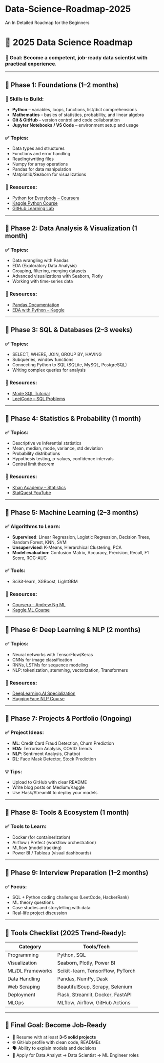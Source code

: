 # Data-Science-Roadmap-2025
An In Detailed Roadmap for the Beginners

# 🧭 2025 Data Science Roadmap

### 🚀 **Goal:** Become a competent, job-ready data scientist with practical experience.

---

## 🔹 **Phase 1: Foundations (1–2 months)**

### 🔧 Skills to Build:

* **Python** – variables, loops, functions, list/dict comprehensions
* **Mathematics** – basics of statistics, probability, and linear algebra
* **Git & GitHub** – version control and code collaboration
* **Jupyter Notebooks / VS Code** – environment setup and usage

### ✅ Topics:

* Data types and structures
* Functions and error handling
* Reading/writing files
* Numpy for array operations
* Pandas for data manipulation
* Matplotlib/Seaborn for visualizations

### 📘 Resources:

* [Python for Everybody – Coursera](https://www.coursera.org/specializations/python)
* [Kaggle Python Course](https://www.kaggle.com/learn/python)
* [GitHub Learning Lab](https://lab.github.com)

---

## 🔹 **Phase 2: Data Analysis & Visualization (1 month)**

### ✅ Topics:

* Data wrangling with Pandas
* EDA (Exploratory Data Analysis)
* Grouping, filtering, merging datasets
* Advanced visualizations with Seaborn, Plotly
* Working with time-series data

### 📘 Resources:

* [Pandas Documentation](https://pandas.pydata.org/docs/)
* [EDA with Python – Kaggle](https://www.kaggle.com/learn/data-visualization)

---

## 🔹 **Phase 3: SQL & Databases (2–3 weeks)**

### ✅ Topics:

* SELECT, WHERE, JOIN, GROUP BY, HAVING
* Subqueries, window functions
* Connecting Python to SQL (SQLite, MySQL, PostgreSQL)
* Writing complex queries for analysis

### 📘 Resources:

* [Mode SQL Tutorial](https://mode.com/sql-tutorial/)
* [LeetCode – SQL Problems](https://leetcode.com/problemset/database/)

---

## 🔹 **Phase 4: Statistics & Probability (1 month)**

### ✅ Topics:

* Descriptive vs Inferential statistics
* Mean, median, mode, variance, std deviation
* Probability distributions
* Hypothesis testing, p-values, confidence intervals
* Central limit theorem

### 📘 Resources:

* [Khan Academy – Statistics](https://www.khanacademy.org/math/statistics-probability)
* [StatQuest YouTube](https://www.youtube.com/user/joshstarmer)

---

## 🔹 **Phase 5: Machine Learning (2–3 months)**

### ✅ Algorithms to Learn:

* **Supervised**: Linear Regression, Logistic Regression, Decision Trees, Random Forest, KNN, SVM
* **Unsupervised**: K-Means, Hierarchical Clustering, PCA
* **Model evaluation**: Confusion Matrix, Accuracy, Precision, Recall, F1 Score, ROC-AUC

### ✅ Tools:

* Scikit-learn, XGBoost, LightGBM

### 📘 Resources:

* [Coursera – Andrew Ng ML](https://www.coursera.org/learn/machine-learning)
* [Kaggle ML Course](https://www.kaggle.com/learn/intro-to-machine-learning)

---

## 🔹 **Phase 6: Deep Learning & NLP (2 months)**

### ✅ Topics:

* Neural networks with TensorFlow/Keras
* CNNs for image classification
* RNNs, LSTMs for sequence modeling
* NLP: tokenization, stemming, vectorization, Transformers

### 📘 Resources:

* [DeepLearning.AI Specialization](https://www.coursera.org/specializations/deep-learning)
* [HuggingFace NLP Course](https://huggingface.co/learn/nlp-course)

---

## 🔹 **Phase 7: Projects & Portfolio (Ongoing)**

### ✅ Project Ideas:

* **ML**: Credit Card Fraud Detection, Churn Prediction
* **EDA**: Terrorism Analysis, COVID Trends
* **NLP**: Sentiment Analysis, Chatbot
* **DL**: Face Mask Detector, Stock Prediction

### 💡 Tips:

* Upload to GitHub with clear README
* Write blog posts on Medium/Kaggle
* Use Flask/Streamlit to deploy your models

---

## 🔹 **Phase 8: Tools & Ecosystem (1 month)**

### ✅ Tools to Learn:

* Docker (for containerization)
* Airflow / Prefect (workflow orchestration)
* MLflow (model tracking)
* Power BI / Tableau (visual dashboards)

---

## 🔹 **Phase 9: Interview Preparation (1–2 months)**

### ✅ Focus:

* SQL + Python coding challenges (LeetCode, HackerRank)
* ML theory questions
* Case studies and storytelling with data
* Real-life project discussion

---

## 🧰 Tools Checklist (2025 Trend-Ready):

| Category         | Tools/Tech                        |
| ---------------- | --------------------------------- |
| Programming      | Python, SQL                       |
| Visualization    | Seaborn, Plotly, Power BI         |
| ML/DL Frameworks | Scikit-learn, TensorFlow, PyTorch |
| Data Handling    | Pandas, NumPy, Dask               |
| Web Scraping     | BeautifulSoup, Scrapy, Selenium   |
| Deployment       | Flask, Streamlit, Docker, FastAPI |
| MLOps            | MLflow, Airflow, GitHub Actions   |

---

## 🎯 Final Goal: Become Job-Ready

* 📂 Resume with at least **3–5 solid projects**
* 🌐 GitHub profile with clean code, READMEs
* 🗣️ Ability to explain models and decisions
* 💼 Apply for Data Analyst → Data Scientist → ML Engineer roles

